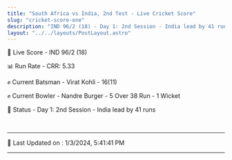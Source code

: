 ```yaml
---
title: "South Africa vs India, 2nd Test - Live Cricket Score"
slug: "cricket-score-one"
description: "IND 96/2 (18) - Day 1: 2nd Session - India lead by 41 runs."
layout: "../../layouts/PostLayout.astro"
---
```


🔴 Live Score - IND 96/2 (18)  

📊 Run Rate - CRR: 5.33  

✊ Current Batsman - Virat Kohli - 16(11)  

✊ Current Bowler - Nandre Burger - 5 Over 38 Run - 1 Wicket  

📑 Status - Day 1: 2nd Session - India lead by 41 runs

<br />

***

📝 Last Updated on : 1/3/2024, 5:41:41 PM

***

